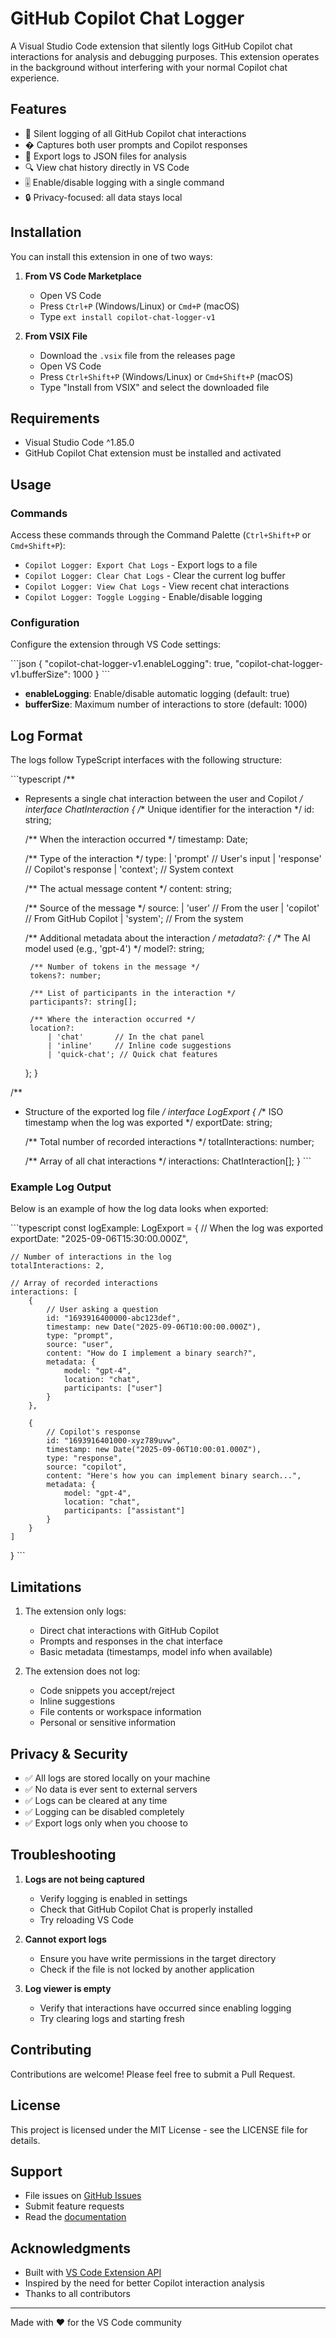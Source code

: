 # GitHub Copilot Chat Logger

A Visual Studio Code extension that silently logs GitHub Copilot chat interactions for analysis and debugging purposes. This extension operates in the background without interfering with your normal Copilot chat experience.

## Features

- 🤫 Silent logging of all GitHub Copilot chat interactions
- � Captures both user prompts and Copilot responses
- 💾 Export logs to JSON files for analysis
- 🔍 View chat history directly in VS Code
- 🎚️ Enable/disable logging with a single command
- 🔒 Privacy-focused: all data stays local

## Installation

You can install this extension in one of two ways:

1. **From VS Code Marketplace**
   - Open VS Code
   - Press `Ctrl+P` (Windows/Linux) or `Cmd+P` (macOS)
   - Type `ext install copilot-chat-logger-v1`

2. **From VSIX File**
   - Download the `.vsix` file from the releases page
   - Open VS Code
   - Press `Ctrl+Shift+P` (Windows/Linux) or `Cmd+Shift+P` (macOS)
   - Type "Install from VSIX" and select the downloaded file

## Requirements

- Visual Studio Code ^1.85.0
- GitHub Copilot Chat extension must be installed and activated

## Usage

### Commands

Access these commands through the Command Palette (`Ctrl+Shift+P` or `Cmd+Shift+P`):

- `Copilot Logger: Export Chat Logs` - Export logs to a file
- `Copilot Logger: Clear Chat Logs` - Clear the current log buffer
- `Copilot Logger: View Chat Logs` - View recent chat interactions
- `Copilot Logger: Toggle Logging` - Enable/disable logging

### Configuration

Configure the extension through VS Code settings:

\`\`\`json
{
    "copilot-chat-logger-v1.enableLogging": true,
    "copilot-chat-logger-v1.bufferSize": 1000
}
\`\`\`

- **enableLogging**: Enable/disable automatic logging (default: true)
- **bufferSize**: Maximum number of interactions to store (default: 1000)

## Log Format

The logs follow TypeScript interfaces with the following structure:

\`\`\`typescript
/**
 * Represents a single chat interaction between the user and Copilot
 */
interface ChatInteraction {
    /** Unique identifier for the interaction */
    id: string;
    
    /** When the interaction occurred */
    timestamp: Date;
    
    /** Type of the interaction */
    type: 
        | 'prompt'    // User's input
        | 'response'  // Copilot's response
        | 'context';  // System context
    
    /** The actual message content */
    content: string;
    
    /** Source of the message */
    source: 
        | 'user'     // From the user
        | 'copilot'  // From GitHub Copilot
        | 'system';  // From the system
    
    /** Additional metadata about the interaction */
    metadata?: {
        /** The AI model used (e.g., 'gpt-4') */
        model?: string;
        
        /** Number of tokens in the message */
        tokens?: number;
        
        /** List of participants in the interaction */
        participants?: string[];
        
        /** Where the interaction occurred */
        location?: 
            | 'chat'       // In the chat panel
            | 'inline'     // Inline code suggestions
            | 'quick-chat'; // Quick chat features
    };
}

/**
 * Structure of the exported log file
 */
interface LogExport {
    /** ISO timestamp when the log was exported */
    exportDate: string;
    
    /** Total number of recorded interactions */
    totalInteractions: number;
    
    /** Array of all chat interactions */
    interactions: ChatInteraction[];
}
\`\`\`

### Example Log Output

Below is an example of how the log data looks when exported:

\`\`\`typescript
const logExample: LogExport = {
    // When the log was exported
    exportDate: "2025-09-06T15:30:00.000Z",
    
    // Number of interactions in the log
    totalInteractions: 2,
    
    // Array of recorded interactions
    interactions: [
        {
            // User asking a question
            id: "1693916400000-abc123def",
            timestamp: new Date("2025-09-06T10:00:00.000Z"),
            type: "prompt",
            source: "user",
            content: "How do I implement a binary search?",
            metadata: {
                model: "gpt-4",
                location: "chat",
                participants: ["user"]
            }
        },
        
        {
            // Copilot's response
            id: "1693916401000-xyz789uvw",
            timestamp: new Date("2025-09-06T10:00:01.000Z"),
            type: "response",
            source: "copilot",
            content: "Here's how you can implement binary search...",
            metadata: {
                model: "gpt-4",
                location: "chat",
                participants: ["assistant"]
            }
        }
    ]
}
\`\`\`

## Limitations

1. The extension only logs:
   - Direct chat interactions with GitHub Copilot
   - Prompts and responses in the chat interface
   - Basic metadata (timestamps, model info when available)

2. The extension does not log:
   - Code snippets you accept/reject
   - Inline suggestions
   - File contents or workspace information
   - Personal or sensitive information

## Privacy & Security

- ✅ All logs are stored locally on your machine
- ✅ No data is ever sent to external servers
- ✅ Logs can be cleared at any time
- ✅ Logging can be disabled completely
- ✅ Export logs only when you choose to

## Troubleshooting

1. **Logs are not being captured**
   - Verify logging is enabled in settings
   - Check that GitHub Copilot Chat is properly installed
   - Try reloading VS Code

2. **Cannot export logs**
   - Ensure you have write permissions in the target directory
   - Check if the file is not locked by another application

3. **Log viewer is empty**
   - Verify that interactions have occurred since enabling logging
   - Try clearing logs and starting fresh

## Contributing

Contributions are welcome! Please feel free to submit a Pull Request.

## License

This project is licensed under the MIT License - see the LICENSE file for details.

## Support

- File issues on [GitHub Issues](https://github.com/your-username/copilot-chat-logger/issues)
- Submit feature requests
- Read the [documentation](https://github.com/your-username/copilot-chat-logger#readme)

## Acknowledgments

- Built with [VS Code Extension API](https://code.visualstudio.com/api)
- Inspired by the need for better Copilot interaction analysis
- Thanks to all contributors

---
Made with ❤️ for the VS Code community
